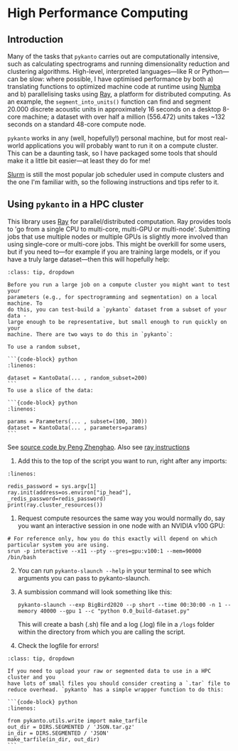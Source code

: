 # High Performance Computing
## Introduction

Many of the tasks that `pykanto` carries out are computationally intensive,
such as calculating spectrograms and running dimensionality reduction and clustering algorithms. High-level, interpreted languages—like
R or Python—can be slow: where possible, I have optimised performance
by both a) translating functions to optimized machine code at runtime using
[Numba](https://numba.pydata.org/) and b) parallelising tasks using
[Ray](https://www.ray.io/), a platform for distributed
computing. As an example, the `segment_into_units()` function can find
and segment 20.000 discrete acoustic units in approximately 16 seconds on a
desktop 8-core machine; a dataset with over half a million (556.472) units takes
~132 seconds on a standard 48-core compute node.

`pykanto` works in any (well, hopefully!) personal machine, but for most real-world
applications you will probably want to run it on a compute cluster. This can be a
daunting task, so I have packaged some tools that should make it a little bit
easier—at least they do for me!


[Slurm](https://slurm.schedmd.com/documentation.html) is still the most popular
job scheduler used in compute clusters and the one I'm familiar with, so the following instructions and tips
refer to it.

## Using `pykanto` in a HPC cluster

This library uses [Ray](https://www.ray.io/) for parallel/distributed computation. Ray provides tools to 'go from a single CPU to multi-core, multi-GPU or multi-node'. Submitting jobs that use multiple nodes or multiple GPUs is slightly more involved than using single-core or multi-core jobs. This might be overkill for some users, but if you need to—for example if you are training large models, or if you have a truly large dataset—then this will hopefully help:

````{admonition} Tip: testing your code on your local machine first
:class: tip, dropdown

Before you run a large job on a compute cluster you might want to test your
parameters (e.g., for spectrogramming and segmentation) on a local machine. To
do this, you can test-build a `pykanto` dataset from a subset of your data -
large enough to be representative, but small enough to run quickly on your
machine. There are two ways to do this in `pykanto`:

To use a random subset,

```{code-block} python
:linenos:

dataset = KantoData(... , random_subset=200)
```
To use a slice of the data:

```{code-block} python
:linenos:

params = Parameters(... , subset=(100, 300))
dataset = KantoData(... , parameters=params)
```
````


See [source code by Peng Zhenghao](https://github.com/pengzhenghao/use-ray-with-slurm). Also see [ray instructions](https://docs.ray.io/en/ray-1.1.0/cluster/slurm.html)


1. Add this to the top of the script you want to run, right after any imports:

```{code-block} python
:linenos:

redis_password = sys.argv[1]
ray.init(address=os.environ["ip_head"], _redis_password=redis_password)
print(ray.cluster_resources())
```

1. Request compute resources the same way you would normally do, say you want an interactive session in one node with an NVIDIA v100 GPU: 
```{code-block} bash
# For reference only, how you do this exactly will depend on which particular system you are using.
srun -p interactive --x11 --pty --gres=gpu:v100:1 --mem=90000 /bin/bash
```

2. You can run `pykanto-slaunch --help` in your terminal to see which arguments you can pass to pykanto-slaunch.
   
3. A sumbission command will look something like this:
   ```{code-block} bash
   pykanto-slaunch --exp BigBird2020 --p short --time 00:30:00 -n 1 --memory 40000 --gpu 1 --c "python 0.0_build-dataset.py"
   ```
   This will create a bash (.sh) file and a  log (.log) file in a `/logs` folder within the directory from which you are calling the script.

4. Check the logfile for errors!


````{admonition} Tip: uploading data to your cluster storage area
:class: tip, dropdown

If you need to upload your raw or segmented data to use in a HPC cluster and you
have lots of small files you should consider creating a `.tar` file to
reduce overhead. `pykanto` has a simple wrapper function to do this:

```{code-block} python
:linenos:

from pykanto.utils.write import make_tarfile 
out_dir = DIRS.SEGMENTED / 'JSON.tar.gz'
in_dir = DIRS.SEGMENTED / 'JSON'
make_tarfile(in_dir, out_dir)
```
````